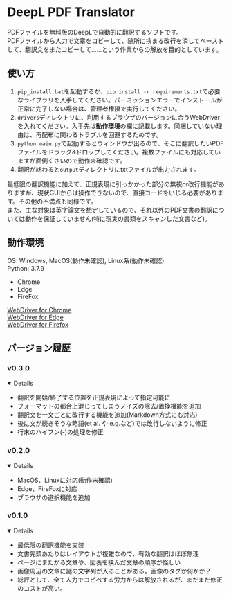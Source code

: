 # DeepL PDF Translator

PDFファイルを無料版のDeepLで自動的に翻訳するソフトです。  
PDFファイルから人力で文章をコピーして、随所に挟まる改行を消してペーストして、翻訳文をまたコピーして……という作業からの解放を目的としています。

## 使い方

1. `pip_install.bat`を起動するか、`pip install -r requirements.txt`で必要なライブラリを入手してください。パーミッションエラーでインストールが正常に完了しない場合は、管理者権限で実行してください。
2. `drivers`ディレクトリに、利用するブラウザのバージョンに合うWebDriverを入れてください。入手先は**動作環境**の欄に記載します。同梱していない理由は、再配布に関わるトラブルを回避するためです。
3. `python main.py`で起動するとウィンドウが出るので、そこに翻訳したいPDFファイルをドラッグ&ドロップしてください。複数ファイルにも対応していますが面倒くさいので動作未確認です。
4. 翻訳が終わると`output`ディレクトリにtxtファイルが出力されます。

最低限の翻訳機能に加えて、正規表現に引っかかった部分の無視or改行機能がありますが、現状GUIからは操作できないので、直接コードをいじる必要があります。その他の不満点も同様です。  
また、主な対象は英字論文を想定しているので、それ以外のPDF文書の翻訳については動作を保証していません(特に現実の書類をスキャンした文書など)。

## 動作環境

OS: Windows, MacOS(動作未確認), Linux系(動作未確認)  
Python: 3.7.9
- Chrome
- Edge
- FireFox

[WebDriver for Chrome](https://sites.google.com/a/chromium.org/chromedriver/downloads)  
[WebDriver for Edge](https://developer.microsoft.com/en-us/microsoft-edge/tools/webdriver/#downloads)  
[WebDriver for Firefox](https://github.com/mozilla/geckodriver/releases)

## バージョン履歴

### v0.3.0
<details open>

- 翻訳を開始/終了する位置を正規表現によって指定可能に
- フォーマットの都合上混じってしまうノイズの除去/置換機能を追加
- 翻訳文を一文ごとに改行する機能を追加(Markdown方式にも対応)
- 後に文が続きそうな略語(et al. や e.g.など)では改行しないように修正
- 行末のハイフン(-)の処理を修正

</details>

### v0.2.0
<details open>

- MacOS、Linuxに対応(動作未確認)
- Edge、FireFoxに対応
- ブラウザの選択機能を追加

</details>

### v0.1.0
<details open>

- 最低限の翻訳機能を実装
- 文書先頭あたりはレイアウトが複雑なので、有効な翻訳はほぼ無理
- ページにまたがる文章や、図表を挟んだ文章の順序が怪しい
- 画像周辺の文章に謎の文字列が入ることがある。画像のタグか何かか？
- 総評として、全て人力でコピペする労力からは解放されるが、まだまだ修正のコストが高い。

</details>